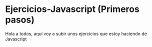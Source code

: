 # Ejercicios-Javascript (Primeros pasos)

Hola a todos, aquí voy a subir unos ejercicios que estoy haciendo de Javascript
